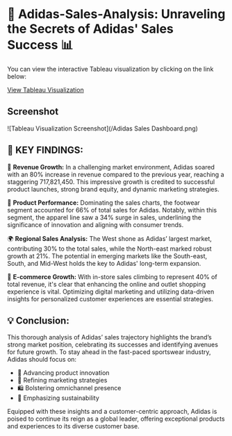 # 🌟 Adidas-Sales-Analysis: Unraveling the Secrets of Adidas' Sales Success 📊

You can view the interactive Tableau visualization by clicking on the link below:

[View Tableau Visualization](https://public.tableau.com/shared/FM5JF8FC6?:display_count=n&:origin=viz_share_link)

## Screenshot

![Tableau Visualization Screenshot](/Adidas Sales Dashboard.png)

## 📌 KEY FINDINGS:

🚀 **Revenue Growth:** In a challenging market environment, Adidas soared with an 80% increase in revenue compared to the previous year, reaching a staggering 717,821,450. This impressive growth is credited to successful product launches, strong brand equity, and dynamic marketing strategies.

👟 **Product Performance:** Dominating the sales charts, the footwear segment accounted for 66% of total sales for Adidas. Notably, within this segment, the apparel line saw a 34% surge in sales, underlining the significance of innovation and aligning with consumer trends.

🌍 **Regional Sales Analysis:** The West shone as Adidas’ largest market, contributing 30% to the total sales, while the North-east marked robust growth at 21%. The potential in emerging markets like the South-east, South, and Mid-West holds the key to Adidas' long-term expansion.

📱 **E-commerce Growth:** With in-store sales climbing to represent 40% of total revenue, it's clear that enhancing the online and outlet shopping experience is vital. Optimizing digital marketing and utilizing data-driven insights for personalized customer experiences are essential strategies.

## 💡 Conclusion:

This thorough analysis of Adidas’ sales trajectory highlights the brand’s strong market position, celebrating its successes and identifying avenues for future growth. To stay ahead in the fast-paced sportswear industry, Adidas should focus on:

- 🔧 Advancing product innovation
- 🎯 Refining marketing strategies
- 🛍️ Bolstering omnichannel presence
- 🌱 Emphasizing sustainability

Equipped with these insights and a customer-centric approach, Adidas is poised to continue its reign as a global leader, offering exceptional products and experiences to its diverse customer base.
